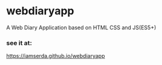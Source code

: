 # webdiaryapp
A Web Diary Application based on HTML CSS and JS(ES5+)

### see it at:
https://iamserda.github.io/webdiaryapp
